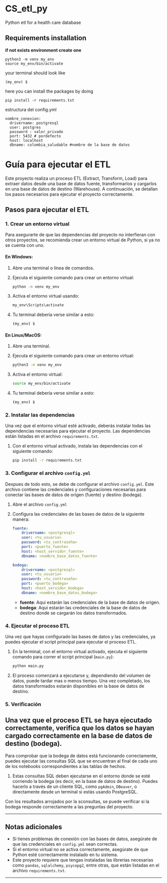 # CS_etl_py
Python etl for a health care database 
## Requirements installation 
 **if not exists environment create one**
```
python3 -m venv my_env
source my_env/bin/activate  
```
your terminal should look like
```
(my_env) $
```
here you can install the packages by doing 
```
pip install -r requirements.txt
```
estructura del config.yml 
```
nombre_conexion:
  drivername: postgresql  
  user: postgres
  password : valor_privado
  port: 5432 # pordefecto 
  host: localhost
  dbname: colombia_saludable #nombre de la base de datos
```


# Guía para ejecutar el ETL

Este proyecto realiza un proceso ETL (Extract, Transform, Load) para extraer datos desde una base de datos fuente, transformarlos y cargarlos en una base de datos de destino (Warehouse). A continuación, se detallan los pasos necesarios para ejecutar el proyecto correctamente.

## Pasos para ejecutar el ETL

### 1. Crear un entorno virtual

Para asegurarte de que las dependencias del proyecto no interfieran con otros proyectos, se recomienda crear un entorno virtual de Python, si ya no se cuenta con uno.

#### En Windows:

1. Abre una terminal o línea de comandos.
2. Ejecuta el siguiente comando para crear un entorno virtual:
    ```bash
    python -m venv my_env
    ```
3. Activa el entorno virtual usando:
    ```bash
    my_env\Scripts\activate
    ```
4. Tu terminal debería verse similar a esto:

    ```bash
    (my_env) $
    ```

#### En Linux/MacOS:

1. Abre una terminal.
2. Ejecuta el siguiente comando para crear un entorno virtual:
    ```bash
    python3 -m venv my_env
    ```
3. Activa el entorno virtual:
    ```bash
    source my_env/bin/activate
    ```
4. Tu terminal debería verse similar a esto:

    ```bash
    (my_env) $
    ```

### 2. Instalar las dependencias

Una vez que el entorno virtual esté activado, deberás instalar todas las dependencias necesarias para ejecutar el proyecto. Las dependencias están listadas en el archivo `requirements.txt`.

1. Con el entorno virtual activado, instala las dependencias con el siguiente comando:

    ```bash
    pip install -r requirements.txt
    ```


### 3. Configurar el archivo `config.yml`

Despues de todo esto, se debe de configurar el archivo `config.yml`. Este archivo contiene las credenciales y configuraciones necesarias para conectar las bases de datos de origen (fuente) y destino (bodega). 

1. Abre el archivo `config.yml`
2. Configura las credenciales de las bases de datos de la siguiente manera:

    ```yaml
    fuente:
        drivername: <postgresql>
        user: <tu_usuario>
        password: <tu_contraseña>
        port: <puerto_fuente>
        host: <host_servidor_fuente>
        dbname: <nombre_base_datos_fuente>
    
    bodega:
        drivername: <postgresql>
        user: <tu_usuario>
        password: <tu_contraseña>
        port: <puerto_bodega>
        host: <host_servidor_bodega>
        dbname: <nombre_base_datos_bodega>
    ```

   - **fuente**: Aqui estarán las credenciales de la base de datos de origen.
   - **bodega**: Aqui estarán las credenciales de la base de datos de destino donde se cargarán los datos transformados.

### 4. Ejecutar el proceso ETL

Una vez que hayas configurado las bases de datos y las credenciales, ya puedes ejecutar el script principal para ejecutar el proceso ETL.

1. En la terminal, con el entorno virtual activado, ejecuta el siguiente comando para correr el script principal (`main.py`):

    ```bash
    python main.py
    ```

2. El proceso comenzará a ejecutarse y, dependiendo del volumen de datos, puede tardar mas o menos tiempo. Una vez completado, los datos transformados estarán disponibles en la base de datos de destino.

### 5. Verificación

Una vez que el proceso ETL se haya ejecutado correctamente, verifica que los datos se hayan cargado correctamente en la base de datos de destino (bodega).
---
Para comprobar que la bodega de datos está funcionando correctamente, puedes ejecutar las consultas SQL que se encuentran al final de cada uno de los notebooks correspondientes a las tablas de hechos.
   
1. Estas consultas SQL deben ejecutarse en el entorno donde se esté corriendo la bodega (es decir, en la base de datos de destino). Puedes hacerlo a través de un cliente SQL, como `pgAdmin`, `DBeaver`, o directamente desde un terminal si estás usando PostgreSQL.
   
Con los resultados arrojados por la sconsultas, se puede verificar si la bodega responde correctamente a las preguntas del proyecto.

---

## Notas adicionales

- Si tienes problemas de conexión con las bases de datos, asegúrate de que las credenciales en `config.yml` sean correctas.
- Si el entorno virtual no se activa correctamente, asegúrate de que Python esté correctamente instalado en tu sistema.
- Este proyecto requiere que tengas instaladas las librerías necesarias como `pandas`, `sqlalchemy`, `psycopg2`, entre otras, que están listadas en el archivo `requirements.txt`.

---
